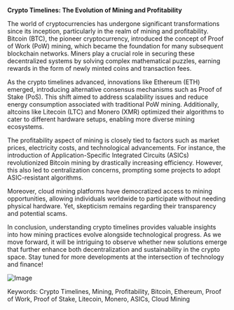 **Crypto Timelines: The Evolution of Mining and Profitability**

The world of cryptocurrencies has undergone significant transformations since its inception, particularly in the realm of mining and profitability. Bitcoin (BTC), the pioneer cryptocurrency, introduced the concept of Proof of Work (PoW) mining, which became the foundation for many subsequent blockchain networks. Miners play a crucial role in securing these decentralized systems by solving complex mathematical puzzles, earning rewards in the form of newly minted coins and transaction fees.

As the crypto timelines advanced, innovations like Ethereum (ETH) emerged, introducing alternative consensus mechanisms such as Proof of Stake (PoS). This shift aimed to address scalability issues and reduce energy consumption associated with traditional PoW mining. Additionally, altcoins like Litecoin (LTC) and Monero (XMR) optimized their algorithms to cater to different hardware setups, enabling more diverse mining ecosystems.

The profitability aspect of mining is closely tied to factors such as market prices, electricity costs, and technological advancements. For instance, the introduction of Application-Specific Integrated Circuits (ASICs) revolutionized Bitcoin mining by drastically increasing efficiency. However, this also led to centralization concerns, prompting some projects to adopt ASIC-resistant algorithms.

Moreover, cloud mining platforms have democratized access to mining opportunities, allowing individuals worldwide to participate without needing physical hardware. Yet, skepticism remains regarding their transparency and potential scams.

In conclusion, understanding crypto timelines provides valuable insights into how mining practices evolve alongside technological progress. As we move forward, it will be intriguing to observe whether new solutions emerge that further enhance both decentralization and sustainability in the crypto space. Stay tuned for more developments at the intersection of technology and finance!

![Image](https://github.com/user-attachments/assets/3be06921-4469-491d-bd37-5f14c53422b7)

Keywords: Crypto Timelines, Mining, Profitability, Bitcoin, Ethereum, Proof of Work, Proof of Stake, Litecoin, Monero, ASICs, Cloud Mining